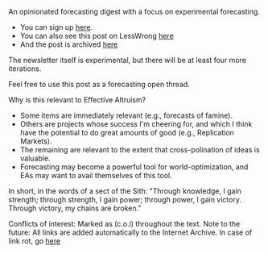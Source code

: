 An opinionated forecasting digest with a focus on experimental forecasting. 
- You can sign up [here](https://mailchi.mp/18fccca46f83/forecastingnewsletter). 
- You can also see this post on LessWrong [here]() 
- And the post is archived [here](https://nunosempere.github.io/ea/ForecastingNewsletter/)

The newsletter itself is experimental, but there will be at least four more iterations. 

Feel free to use this post as a forecasting open thread.

Why is this relevant to Effective Altruism? 
- Some items are immediately relevant (e.g., forecasts of famine).
- Others are projects whose success I'm cheering for, and which I think have the potential to do great amounts of good (e.g., Replication Markets).
- The remaining are relevant to the extent that cross-polination of ideas is valuable. 
- Forecasting may become a powerful tool for world-optimization, and EAs may want to avail themselves of this tool. 

In short, in the words of a sect of the Sith: "Through knowledge, I gain strength; through strength, I gain power; through power, I gain victory. Through victory, my chains are broken."

Conflicts of interest: Marked as (c.o.i) throughout the text. 
Note to the future: All links are added automatically to the Internet Archive. In case of link rot, go [here](https://archive.org/)
